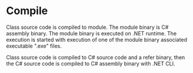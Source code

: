 # Compile

Class source code is compiled to module.
The module binary is C# assembly binary.
The module binary is executed on .NET runtime.
The execution is started with execution of one of the module binary associated executable ".exe" files.

Class source code is compiled to C# source code and a refer binary, then the C# source code is compiled to C# assembly binary with .NET CLI.